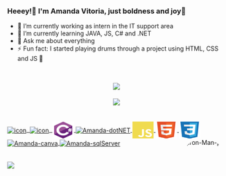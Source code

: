  ### Heeey!👋 I'm Amanda Vitoria, just boldness and joy🌟
 
 - 🔭 I’m currently working as intern in the IT support area
 - 🌱 I’m currently learning JAVA, JS, C# and .NET 
 - 💬 Ask me about everything
 - ⚡ Fun fact: I started playing drums through a project using HTML, CSS and JS 🤘
 <br>
 <br>
 <div align="center">
   <a href="https://github.com/amandavmiranda">
   <img height="180em" src="https://github-readme-stats.vercel.app/api?username=amandavmiranda&show_icons=true&theme=radical&include_all_commits=true&count_private=true"/><br><br>
   <img height="180em" src="https://github-readme-stats.vercel.app/api/top-langs/?username=amandavmiranda&layout=compact&langs_count=7&theme=radical"/>
 </div>
   
  
 <br>
 <div style="display: inline_block"><br>
   <img align="center" alt="icon" width="60" height="48" src="https://techstack-generator.vercel.app/java-icon.svg">&nbsp;
   <img align="center" alt="icon" width="50" height="40" src="https://techstack-generator.vercel.app/python-icon.svg">&nbsp;
   <img align="center" alt="Amanda-Csharp" height="40" width="50" src="https://raw.githubusercontent.com/devicons/devicon/master/icons/csharp/csharp-original.svg">
   <img align="center" alt="Amanda-dotNET" height="40" width="50" src="https://cdn.jsdelivr.net/gh/devicons/devicon/icons/dotnetcore/dotnetcore-original.svg">
   <img align="center" alt="Amanda-Js" height="40" width="50" src="https://raw.githubusercontent.com/devicons/devicon/master/icons/javascript/javascript-plain.svg">
   <img align="center" alt="Amanda-HTML" height="40" width="50" src="https://raw.githubusercontent.com/devicons/devicon/master/icons/html5/html5-original.svg">
   <img align="center" alt="Amanda-CSS" height="40" width="50" src="https://raw.githubusercontent.com/devicons/devicon/master/icons/css3/css3-original.svg">
   <img align="center" alt="Amanda-canva" height="40" width="50" src="https://cdn.jsdelivr.net/gh/devicons/devicon/icons/canva/canva-original.svg">
   <img align="center" alt="Amanda-sqlServer" height="60" width="70" src="https://cdn.jsdelivr.net/gh/devicons/devicon/icons/microsoftsqlserver/microsoftsqlserver-plain-wordmark.svg">
   <img align="right" alt="Iron-Man-pic" height="150" style="border-radius:50px;" src="https://media.tenor.com/FoHS_atXExgAAAAd/ironman-jarvis.gif">
 </div>
  
 <br> 
 <br>
 <div>
    <a href = "mailto:amanda.vmiranda009@gmail.com"><img src="https://img.shields.io/badge/Gmail-D14836?style=for-the-badge&logo=gmail&logoColor=white" target="_blank"></a><br><br>
   
   
 
  </div>
